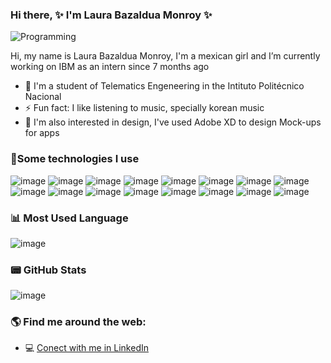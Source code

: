 ### Hi there, ✨ I'm Laura Bazaldua Monroy ✨

![Programming]()

Hi, my name is Laura Bazaldua Monroy, I'm a mexican girl and I’m currently working on IBM as an intern since 7 months ago 
- 🔭 I'm a student of Telematics Engeneering in the Intituto Politécnico Nacional 
- ⚡ Fun fact: I like listening to music, specially korean music 
- 🧩 I'm also interested in design, I've used Adobe XD to design Mock-ups for apps

### 🎯Some technologies I use

![image](https://user-images.githubusercontent.com/66887013/215653153-218718e1-b618-4aaa-a896-952a00cedae0.png)
![image](https://user-images.githubusercontent.com/66887013/215653202-9f42c683-af90-40cb-9258-2a4d92de1d98.png)
![image](https://user-images.githubusercontent.com/66887013/215653245-e731b177-b44f-4e71-aa6c-d560a93a9db1.png)
![image](https://user-images.githubusercontent.com/66887013/215653459-fbbda1e9-877d-4ce1-9e9b-9d58d1622e76.png)
![image](https://user-images.githubusercontent.com/66887013/215653487-48c8396e-61a5-4d67-8cd5-d4bff9157aa6.png)
![image](https://user-images.githubusercontent.com/66887013/215653611-2a7464c5-3647-4981-8301-be4dd8a08a8d.png)
![image](https://user-images.githubusercontent.com/66887013/215653630-16774e4f-842a-4762-aba9-2c9e7d2753e1.png)
![image](https://user-images.githubusercontent.com/66887013/215653661-9e2bf9b4-86c6-486f-821e-cf0209992a0f.png)
![image](https://user-images.githubusercontent.com/66887013/215653681-fd867c60-92c1-4be9-a5fd-dbf4533a9e28.png)
![image](https://user-images.githubusercontent.com/66887013/215653713-cc6d783b-0579-4fd9-9869-3aab4de81905.png)
![image](https://user-images.githubusercontent.com/66887013/215653740-e37f4485-30a2-4eb4-8832-b7607e0305aa.png)
![image](https://user-images.githubusercontent.com/66887013/215677766-be6fd0bc-e7b7-42e8-ad83-d9366693973b.png)
![image](https://user-images.githubusercontent.com/66887013/215653857-21ba22e3-07ab-41eb-8623-a0ed17a2e468.png)
![image](https://user-images.githubusercontent.com/66887013/215653893-148eb72e-6428-4de7-977c-8341481cf3ca.png)
![image](https://user-images.githubusercontent.com/66887013/215677393-6a04ee56-8aa6-4f41-bedb-01e0c115124b.png)
![image](https://user-images.githubusercontent.com/66887013/215677522-335673ab-c0f3-43f5-befa-15d5708e5d9c.png)


### 📊 Most Used Language
![image](https://github-readme-stats.vercel.app/api/top-langs/?username=LauraB22&theme=radical)

### 📟 GitHub Stats

![image](https://github-readme-stats-git-masterrstaa-rickstaa.vercel.app/api?username=LauraB22&theme=radical)


### 🌎   Find me around the web:
- 💻 [Conect with me in LinkedIn](www.linkedin.com/in/laura-bazaldua-monroy)
<!--
**LauraB22/LauraB22** is a ✨ _special_ ✨ repository because its `README.md` (this file) appears on your GitHub profile.

Here are some ideas to get you started:


-->
